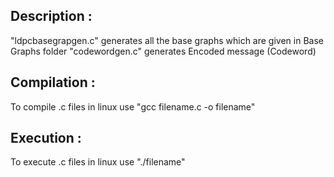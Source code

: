 ## Description :
"ldpcbasegrapgen.c" generates all the base graphs which are given in Base Graphs folder 
"codewordgen.c" generates Encoded message (Codeword)

## Compilation :

To compile .c files in linux use "gcc filename.c -o filename" 

## Execution :

To execute .c files in linux use "./filename" 


